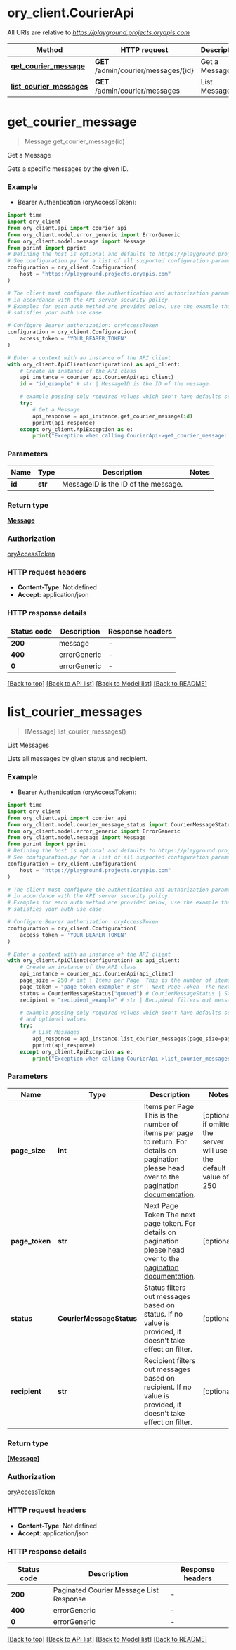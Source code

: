 # ory_client.CourierApi

All URIs are relative to *https://playground.projects.oryapis.com*

Method | HTTP request | Description
------------- | ------------- | -------------
[**get_courier_message**](CourierApi.md#get_courier_message) | **GET** /admin/courier/messages/{id} | Get a Message
[**list_courier_messages**](CourierApi.md#list_courier_messages) | **GET** /admin/courier/messages | List Messages


# **get_courier_message**
> Message get_courier_message(id)

Get a Message

Gets a specific messages by the given ID.

### Example

* Bearer Authentication (oryAccessToken):

```python
import time
import ory_client
from ory_client.api import courier_api
from ory_client.model.error_generic import ErrorGeneric
from ory_client.model.message import Message
from pprint import pprint
# Defining the host is optional and defaults to https://playground.projects.oryapis.com
# See configuration.py for a list of all supported configuration parameters.
configuration = ory_client.Configuration(
    host = "https://playground.projects.oryapis.com"
)

# The client must configure the authentication and authorization parameters
# in accordance with the API server security policy.
# Examples for each auth method are provided below, use the example that
# satisfies your auth use case.

# Configure Bearer authorization: oryAccessToken
configuration = ory_client.Configuration(
    access_token = 'YOUR_BEARER_TOKEN'
)

# Enter a context with an instance of the API client
with ory_client.ApiClient(configuration) as api_client:
    # Create an instance of the API class
    api_instance = courier_api.CourierApi(api_client)
    id = "id_example" # str | MessageID is the ID of the message.

    # example passing only required values which don't have defaults set
    try:
        # Get a Message
        api_response = api_instance.get_courier_message(id)
        pprint(api_response)
    except ory_client.ApiException as e:
        print("Exception when calling CourierApi->get_courier_message: %s\n" % e)
```


### Parameters

Name | Type | Description  | Notes
------------- | ------------- | ------------- | -------------
 **id** | **str**| MessageID is the ID of the message. |

### Return type

[**Message**](Message.md)

### Authorization

[oryAccessToken](../README.md#oryAccessToken)

### HTTP request headers

 - **Content-Type**: Not defined
 - **Accept**: application/json


### HTTP response details

| Status code | Description | Response headers |
|-------------|-------------|------------------|
**200** | message |  -  |
**400** | errorGeneric |  -  |
**0** | errorGeneric |  -  |

[[Back to top]](#) [[Back to API list]](../README.md#documentation-for-api-endpoints) [[Back to Model list]](../README.md#documentation-for-models) [[Back to README]](../README.md)

# **list_courier_messages**
> [Message] list_courier_messages()

List Messages

Lists all messages by given status and recipient.

### Example

* Bearer Authentication (oryAccessToken):

```python
import time
import ory_client
from ory_client.api import courier_api
from ory_client.model.courier_message_status import CourierMessageStatus
from ory_client.model.error_generic import ErrorGeneric
from ory_client.model.message import Message
from pprint import pprint
# Defining the host is optional and defaults to https://playground.projects.oryapis.com
# See configuration.py for a list of all supported configuration parameters.
configuration = ory_client.Configuration(
    host = "https://playground.projects.oryapis.com"
)

# The client must configure the authentication and authorization parameters
# in accordance with the API server security policy.
# Examples for each auth method are provided below, use the example that
# satisfies your auth use case.

# Configure Bearer authorization: oryAccessToken
configuration = ory_client.Configuration(
    access_token = 'YOUR_BEARER_TOKEN'
)

# Enter a context with an instance of the API client
with ory_client.ApiClient(configuration) as api_client:
    # Create an instance of the API class
    api_instance = courier_api.CourierApi(api_client)
    page_size = 250 # int | Items per Page  This is the number of items per page to return. For details on pagination please head over to the [pagination documentation](https://www.ory.sh/docs/ecosystem/api-design#pagination). (optional) if omitted the server will use the default value of 250
    page_token = "page_token_example" # str | Next Page Token  The next page token. For details on pagination please head over to the [pagination documentation](https://www.ory.sh/docs/ecosystem/api-design#pagination). (optional)
    status = CourierMessageStatus("queued") # CourierMessageStatus | Status filters out messages based on status. If no value is provided, it doesn't take effect on filter. (optional)
    recipient = "recipient_example" # str | Recipient filters out messages based on recipient. If no value is provided, it doesn't take effect on filter. (optional)

    # example passing only required values which don't have defaults set
    # and optional values
    try:
        # List Messages
        api_response = api_instance.list_courier_messages(page_size=page_size, page_token=page_token, status=status, recipient=recipient)
        pprint(api_response)
    except ory_client.ApiException as e:
        print("Exception when calling CourierApi->list_courier_messages: %s\n" % e)
```


### Parameters

Name | Type | Description  | Notes
------------- | ------------- | ------------- | -------------
 **page_size** | **int**| Items per Page  This is the number of items per page to return. For details on pagination please head over to the [pagination documentation](https://www.ory.sh/docs/ecosystem/api-design#pagination). | [optional] if omitted the server will use the default value of 250
 **page_token** | **str**| Next Page Token  The next page token. For details on pagination please head over to the [pagination documentation](https://www.ory.sh/docs/ecosystem/api-design#pagination). | [optional]
 **status** | **CourierMessageStatus**| Status filters out messages based on status. If no value is provided, it doesn&#39;t take effect on filter. | [optional]
 **recipient** | **str**| Recipient filters out messages based on recipient. If no value is provided, it doesn&#39;t take effect on filter. | [optional]

### Return type

[**[Message]**](Message.md)

### Authorization

[oryAccessToken](../README.md#oryAccessToken)

### HTTP request headers

 - **Content-Type**: Not defined
 - **Accept**: application/json


### HTTP response details

| Status code | Description | Response headers |
|-------------|-------------|------------------|
**200** | Paginated Courier Message List Response |  -  |
**400** | errorGeneric |  -  |
**0** | errorGeneric |  -  |

[[Back to top]](#) [[Back to API list]](../README.md#documentation-for-api-endpoints) [[Back to Model list]](../README.md#documentation-for-models) [[Back to README]](../README.md)

